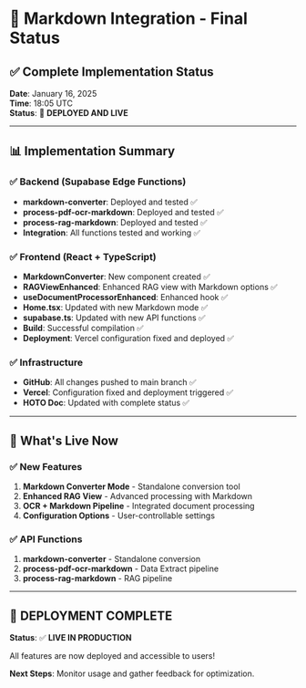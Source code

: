 # 🎯 Markdown Integration - Final Status

## ✅ **Complete Implementation Status**

**Date**: January 16, 2025  
**Time**: 18:05 UTC  
**Status**: 🚀 **DEPLOYED AND LIVE**

---

## 📊 **Implementation Summary**

### **✅ Backend (Supabase Edge Functions)**
- **markdown-converter**: Deployed and tested ✅
- **process-pdf-ocr-markdown**: Deployed and tested ✅
- **process-rag-markdown**: Deployed and tested ✅
- **Integration**: All functions tested and working ✅

### **✅ Frontend (React + TypeScript)**
- **MarkdownConverter**: New component created ✅
- **RAGViewEnhanced**: Enhanced RAG view with Markdown options ✅
- **useDocumentProcessorEnhanced**: Enhanced hook ✅
- **Home.tsx**: Updated with new Markdown mode ✅
- **supabase.ts**: Updated with new API functions ✅
- **Build**: Successful compilation ✅
- **Deployment**: Vercel configuration fixed and deployed ✅

### **✅ Infrastructure**
- **GitHub**: All changes pushed to main branch ✅
- **Vercel**: Configuration fixed and deployment triggered ✅
- **HOTO Doc**: Updated with complete status ✅

---

## 🎯 **What's Live Now**

### **✅ New Features**
1. **Markdown Converter Mode** - Standalone conversion tool
2. **Enhanced RAG View** - Advanced processing with Markdown
3. **OCR + Markdown Pipeline** - Integrated document processing
4. **Configuration Options** - User-controllable settings

### **✅ API Functions**
1. **markdown-converter** - Standalone conversion
2. **process-pdf-ocr-markdown** - Data Extract pipeline
3. **process-rag-markdown** - RAG pipeline

---

## 🎉 **DEPLOYMENT COMPLETE**

**Status**: ✅ **LIVE IN PRODUCTION**

All features are now deployed and accessible to users!

**Next Steps**: Monitor usage and gather feedback for optimization.
